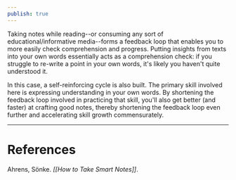 ```yaml
---
publish: true
---
```

Taking notes while reading--or consuming any sort of educational/informative media--forms a feedback loop that enables you to more easily check comprehension and progress. Putting insights from texts into your own words essentially acts as a comprehension check: if you struggle to re-write a point in your own words, it's likely you haven't quite understood it.

In this case, a self-reinforcing cycle is also built. The primary skill involved here is expressing understanding in your own words. By shortening the feedback loop involved in practicing that skill, you'll also get better (and faster) at crafting good notes, thereby shortening the feedback loop even further and accelerating skill growth commensurately.

-------
# References
Ahrens, Sönke. *[[How to Take Smart Notes]]*. 